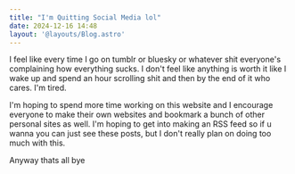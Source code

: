 ```yaml
---
title: "I'm Quitting Social Media lol"
date: 2024-12-16 14:48
layout: '@layouts/Blog.astro'
---
```


I feel like every time I go on tumblr or bluesky or whatever shit everyone's
complaining how everything sucks. I don't feel like anything is worth it like I
wake up and spend an hour scrolling shit and then by the end of it who cares.
I'm tired.

I'm hoping to spend more time working on this website and I encourage everyone
to make their own websites and bookmark a bunch of other personal sites as well.
I'm hoping to get into making an RSS feed so if u wanna you can just see these
posts, but I don't really plan on doing too much with this.

Anyway thats all bye
